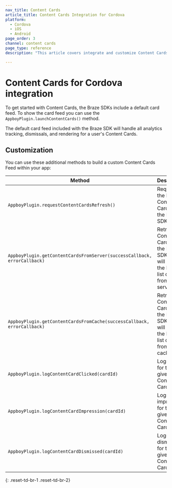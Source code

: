 ```yaml
---
nav_title: Content Cards
article_title: Content Cards Integration for Cordova
platform: 
  - Cordova
  - iOS
  - Android
page_order: 3
channel: content cards
page_type: reference
description: "This article covers integrate and customize Content Cards for Cordova."

---
```


# Content Cards for Cordova integration

To get started with Content Cards, the Braze SDKs include a default card feed. To show the card feed you can use the `AppboyPlugin.launchContentCards()` method.

The default card feed included with the Braze SDK will handle all analytics tracking, dismissals, and rendering for a user's Content Cards.

## Customization

You can use these additional methods to build a custom Content Cards Feed within your app:

|Method | Description |
|---|---|
|`AppboyPlugin.requestContentCardsRefresh()`|Requests the latest Content Cards from the Braze SDK server.|
|`AppboyPlugin.getContentCardsFromServer(successCallback, errorCallback)`|Retrieves Content Cards from the Braze SDK. This will return the latest list of cards from the server.|
|`AppboyPlugin.getContentCardsFromCache(successCallback, errorCallback)`|Retrieves Content Cards from the Braze SDK. This will return the latest list of cards from the cache.|
|`AppboyPlugin.logContentCardClicked(cardId)`|Logs a click for the given Content Card ID.|
|`AppboyPlugin.logContentCardImpression(cardId)`|Logs an impression for the given Content Card ID.|
|`AppboyPlugin.logContentCardDismissed(cardId)`|Logs a dismissal for the given Content Card ID.|
{: .reset-td-br-1 .reset-td-br-2}
